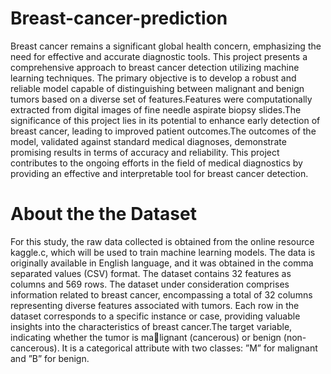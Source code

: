 # Breast-cancer-prediction
Breast cancer remains a significant global health concern, emphasizing
the need for effective and accurate diagnostic tools. This project presents a
comprehensive approach to breast cancer detection utilizing machine learning
techniques. The primary objective is to develop a robust and reliable model
capable of distinguishing between malignant and benign tumors based on a
diverse set of features.Features were computationally extracted from digital
images of fine needle aspirate biopsy slides.The significance of this project
lies in its potential to enhance early detection of breast cancer, leading to
improved patient outcomes.The outcomes of the model, validated against
standard medical diagnoses, demonstrate promising results in terms of accuracy and reliability.
This project contributes to the ongoing efforts in the
field of medical diagnostics by providing an effective and interpretable tool
for breast cancer detection.
# About the the Dataset
For this study, the raw data collected is obtained from the online resource
kaggle.c, which will be used to train machine learning models. The data is
originally available in English language, and it was obtained in the comma
separated values (CSV) format. The dataset contains 32 features as columns and 569 rows.
The dataset under consideration comprises information related to
breast cancer, encompassing a total of 32 columns representing diverse features associated with tumors.
Each row in the dataset corresponds to a
specific instance or case, providing valuable insights into the characteristics
of breast cancer.The target variable, indicating whether the tumor is malignant (cancerous) or benign (non-cancerous). It is a categorical attribute
with two classes: ”M” for malignant and ”B” for benign.
